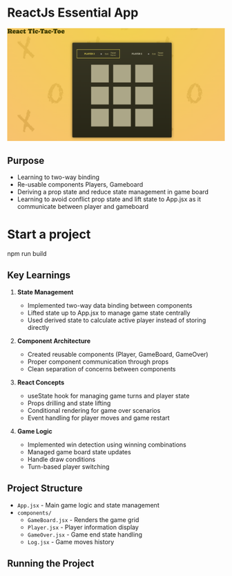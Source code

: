 # ReactJs Essential App

![Tic Tac Toe Game](docs/screenshots/app.png)

## Purpose

- Learning to two-way binding
- Re-usable components Players, Gameboard
- Deriving a prop state and reduce state management in game board
- Learning to avoid conflict prop state and lift state to App.jsx as it communicate between player and gameboard

# Start a project

npm run build
## Key Learnings

1. **State Management**
   - Implemented two-way data binding between components
   - Lifted state up to App.jsx to manage game state centrally
   - Used derived state to calculate active player instead of storing directly

2. **Component Architecture**
   - Created reusable components (Player, GameBoard, GameOver)
   - Proper component communication through props
   - Clean separation of concerns between components

3. **React Concepts**
   - useState hook for managing game turns and player state
   - Props drilling and state lifting
   - Conditional rendering for game over scenarios
   - Event handling for player moves and game restart

4. **Game Logic**
   - Implemented win detection using winning combinations
   - Managed game board state updates
   - Handle draw conditions
   - Turn-based player switching

## Project Structure

- `App.jsx` - Main game logic and state management
- `components/`
  - `GameBoard.jsx` - Renders the game grid
  - `Player.jsx` - Player information display
  - `GameOver.jsx` - Game end state handling
  - `Log.jsx` - Game moves history

## Running the Project
